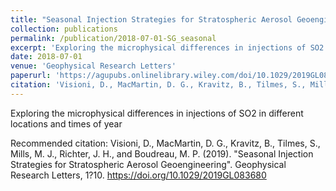 ```yaml
---
title: "Seasonal Injection Strategies for Stratospheric Aerosol Geoengineering"
collection: publications
permalink: /publication/2018-07-01-SG_seasonal
excerpt: 'Exploring the microphysical differences in injections of SO2 in different locations and times of year'
date: 2018-07-01
venue: 'Geophysical Research Letters'
paperurl: 'https://agupubs.onlinelibrary.wiley.com/doi/10.1029/2019GL083680'
citation: 'Visioni, D., MacMartin, D. G., Kravitz, B., Tilmes, S., Mills, M. J., Richter, J. H., and Boudreau, M. P. (2019). &quot;Seasonal Injection Strategies for Stratospheric Aerosol Geoengineering&quot;. Geophysical Research Letters, 1?10. https://doi.org/10.1029/2019GL083680'
---
```

Exploring the microphysical differences in injections of SO2 in different locations and times of year

Recommended citation: Visioni, D., MacMartin, D. G., Kravitz, B., Tilmes, S., Mills, M. J., Richter, J. H., and Boudreau, M. P. (2019). &quot;Seasonal Injection Strategies for Stratospheric Aerosol Geoengineering&quot;. Geophysical Research Letters, 1?10. https://doi.org/10.1029/2019GL083680